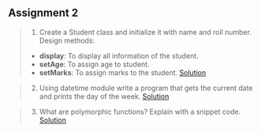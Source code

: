 ## Assignment 2

>1. Create a Student class and initialize it with name and roll number. Design methods:
>- **display**: To display all information of the student.
>- **setAge**: To assign age to student.
>- **setMarks**: To assign marks to the student.
[Solution](1.py)

>2. Using datetime module write a program that gets the current date and prints the day of the week.
[Solution](2.py)

>3. What are polymorphic functions? Explain with a snippet code.
[Solution](3.py)
